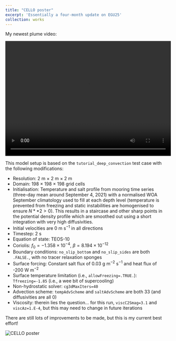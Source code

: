 ```yaml
---
title: "CELLO poster"
excerpt: 'Essentially a four-month update on EGU25'
collection: works
---
```


My newest plume video:

<video width="519" height="360" controls>
  <source src="/files/plume2D_mrb_081_T.mp4" type="video/mp4">
  Your browser does not support the video tag.
</video>

This model setup is based on the `tutorial_deep_convection` test case with the following modifications:
 * Resolution: $2$ m $\times$ $2$ m $\times$ $2$ m
 * Domain: $198$ $\times$ $198$ $\times$ $198$ grid cells
 * Initialisation: Temperature and salt profile from mooring time series (three-day mean around September 4, 2021) with a normalised WOA September climatology used to fill at each depth level (temperature is prevented from freezing and static instabilities are homogenised to ensure $N**2 > 0$). This results in a staircase and other sharp points in the potential density profile which are smoothed out using a short integration with very high diffusivities.
 * Initial velocities are $0$ m s$^{-1}$ in all directions 
 * Timestep: $2$ s
 * Equation of state: TEOS-10
 * Coriolis: $f_0=-1.358 \times 10^{-4}$, $\beta=8.194 \times 10^{-12}$
 * Boundary conditions: `no_slip_bottom` and `no_slip_sides` are both `.FALSE.`, with no tracer relaxation sponges
 * Surface forcing: Constant salt flux of $0.03$ g m$^{-2}$ s$^{-1}$ and heat flux of -$200$ W m$^{-2}$
 * Surface temperature limitation (i.e., `allowFreezing=.TRUE.`): `Tfreezing=-1.85` (i.e., a wee bit of supercooling)
 * Non-hydrostatic solver: `cg3dMaxIters=40` 
 * Advection scheme: `tempAdvScheme` and `saltAdvScheme` are both $33$ (and diffusivities are all $0$)
 * Viscosity: therein lies the question... for this run, `viscC2Smag=3.1` and `viscAz=1.E-4`, but this may need to change in future iterations

There are still lots of improvements to be made, but this is my current best effort!

![CELLO poster](/images/RowanBrown_EGU25_poster_final.png)
